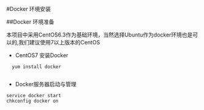 #Docker 环境安装

##Docker 环境准备

本项目中采用CentOS6.3作为基础环境，当然选择Ubuntu作为docker环境也是可以的,我们建议使用7以上版本的CentOS

- CentOS7 安装Docker
```
  yum install docker
  
```
- Docker服务器启动与管理
```
service docker start
chkconfig docker on 

